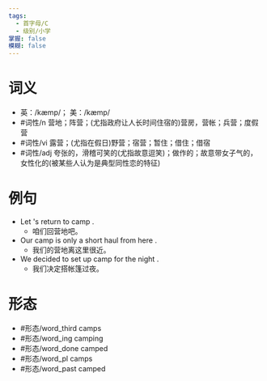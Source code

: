 ```yaml
---
tags:
  - 首字母/C
  - 级别/小学
掌握: false
模糊: false
---
```

# 词义
- 英：/kæmp/； 美：/kæmp/
- #词性/n  营地；阵营；(尤指政府让人长时间住宿的)营房，营帐；兵营；度假营
- #词性/vi  露营；(尤指在假日)野营；宿营；暂住；借住；借宿
- #词性/adj  夸张的，滑稽可笑的(尤指故意逗笑)；做作的；故意带女子气的，女性化的(被某些人认为是典型同性恋的特征)
# 例句
- Let 's return to camp .
	- 咱们回营地吧。
- Our camp is only a short haul from here .
	- 我们的营地离这里很近。
- We decided to set up camp for the night .
	- 我们决定搭帐篷过夜。
# 形态
- #形态/word_third camps
- #形态/word_ing camping
- #形态/word_done camped
- #形态/word_pl camps
- #形态/word_past camped
